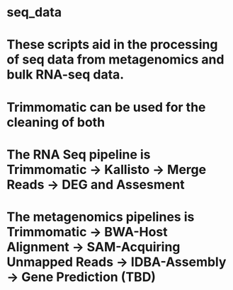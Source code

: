 # seq_data

# These scripts aid in the processing of seq data from metagenomics and bulk RNA-seq data.
# Trimmomatic can be used for the cleaning of both
# The RNA Seq pipeline is Trimmomatic -> Kallisto -> Merge Reads -> DEG and Assesment
# The metagenomics pipelines is Trimmomatic -> BWA-Host Alignment -> SAM-Acquiring Unmapped Reads -> IDBA-Assembly -> Gene Prediction (TBD)

